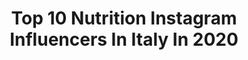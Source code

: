---
title: Top 10 Nutrition Instagram Influencers In Italy In 2020
description: >-
  Find top nutrition Instagram influencers in Italy in 2020. Most popular hashtags: #fitness #motivation #model #smile.
platform: Instagram
profiles:
  - username: "lahilary__"
    fullname: >-
      Iℓᥲɾɩᥲ Sᥲᥒtᥱℓℓɩ
    location: "Italy"
    followers: 7291
    engagement: 914
    commentsToLikes: 0.083972
    id: ck5c0s71dtr490i11ku0zhjsc
    verified: false
    hashtags: "#bershka, #week, #cucinare, #pizzalover"
  - username: "s17ne"
    fullname: >-
      Simone Etere (Αιθήρ)
    location: "Italy"
    followers: 145179
    engagement: 669
    commentsToLikes: 0.016710
    id: ck5hg9mtw1ncy0i11xawef1ne
    verified: false
    hashtags: "#hometraining, #iorestoacasa, #covid, #stayhome"
  - username: "arymax"
    fullname: >-
      Arianna Massimino
    location: "Italy"
    followers: 17050
    engagement: 678
    commentsToLikes: 0.042819
    id: ck8tauwqnt5wl0j784aa0j35k
    verified: false
    hashtags: "#travelgram, #fitness, #fitnessbody, #modeling"
  - username: "ema.bruni"
    fullname: >-
      Emanuele Bruni 🇮🇹🚴‍♂️
    location: "Italy"
    followers: 13807
    engagement: 890
    commentsToLikes: 0.199586
    id: ck6tzfjmm9e8q0j71b99ftwpp
    verified: false
    hashtags: "#cyclingkit, #domenicheecologiche, #cyclestyle, #gambemassacrate"
  - username: "gloriaperitore"
    fullname: >-
      Gloria Peritore
    location: "Italy"
    followers: 25566
    engagement: 474
    commentsToLikes: 0.022670
    id: ck134kkdawvhf0i19fucv61tc
    verified: true
    hashtags: "#tokyo, #neverbackdown, #enjoyyourself, #olimpathlete"
  - username: "tania_chanel22"
    fullname: >-
      Tania Giustini 💋
    location: "Italy"
    followers: 3690
    engagement: 1146
    commentsToLikes: 0.089888
    id: ck8t8mlspl09m0j78dzt13925
    verified: false
    hashtags: "#outfit, #training, #viaveneto, #bikini"
  - username: "patriziotombolini_"
    fullname: >-
      PATRIZIO TOMBOLINI
    location: "Italy"
    followers: 11706
    engagement: 839
    commentsToLikes: 0.010514
    id: ck5c0sj5ytrpo0i11nz4nqtz4
    verified: false
    hashtags: "#romanphoto, #manphysique, #fitness, #gym"
  - username: "adilayvaz"
    fullname: >-
      Adil ayvaz
    location: "Italy"
    followers: 18414
    engagement: 306
    commentsToLikes: 0.023142
    id: ck5c1vjmfw0g10i11mplelds7
    verified: false
    hashtags: "#hmman, #namaste, #yogapractice, #morningyoga"
  - username: "kelechi_kicks_kinesiology"
    fullname: >-
      Meech
    location: "Italy"
    followers: 2922
    engagement: 1308
    commentsToLikes: 0.046855
    id: ck5qap8ejhka10i11ttdkueh9
    verified: false
    hashtags: ""
  - username: "elecasi"
    fullname: >-
      Elena Casiraghi, Ph.D.
    location: "Italy"
    followers: 10910
    engagement: 556
    commentsToLikes: 0.025505
    id: ck55j2gznw3qh0i11a2endour
    verified: false
    hashtags: "#direttalive, #runhappyathome, #bdnf, #healthyfood"
---